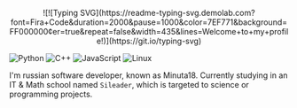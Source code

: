 <p align="center">
![![Typing SVG](https://readme-typing-svg.demolab.com?font=Fira+Code&duration=2000&pause=1000&color=7EF771&background=FF000000&center=true&repeat=false&width=435&lines=Welcome+to+my+profile!)](https://git.io/typing-svg)
</p>

![Python](https://img.shields.io/badge/Code-Python-informational?style=flat&logo=python&color=3776AB)
![C++](https://img.shields.io/badge/Code-C++-informational?style=flat&logo=cplusplus&color=00599C)
![JavaScript](https://img.shields.io/badge/Code-JavaScript-informational?style=flat&logo=javascript&color=F7DF1E)
![Linux](https://img.shields.io/badge/System-Linux-informational?style=flat&logo=linux&color=FCC624)

I'm russian software developer, known as Minuta18. Currently studying in an IT & Math school named `Sileader`, which is targeted to science or programming projects.
